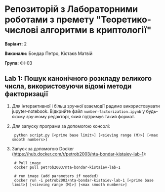 # Репозиторій з Лабораторними роботами з премету "Теоретико-числові алгоритми в криптології"

**Варіант:** 2

**Виконали:** Бондар Петро, Кістаєв Матвій

**Група:** ФІ-03

## Lab 1: Пошук канонічного розкладу великого числа, використовуючи відомі методи факторизації

1. Для інтерактивної і більш зручної взаємодії радимо використовувати jupyter-notebook.
Відкрийте файл `number-factorization.ipynb` у будь-якому зручному редакторі, який підтримує такий формат.

2. Для запуску програми за допомогою консолі:

        python script.py [<prime base limit>] [<sieving range (M)>] [<max smooth numbers>]

3. Запуск за допомогою Docker (https://hub.docker.com/r/petrob2003/nta-bondar-kistaiev-lab-1):
        
        # Pull image
        docker pull petrob2003/nta-bondar-kistaiev-lab-1

        # run image (add parameters if needed)
        docker run -i petrob2003/nta-bondar-kistaiev-lab-1 [<prime base limit>] [<sieving range (M)>] [<max smooth numbers>]